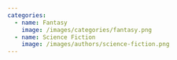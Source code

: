 ```yaml
---
categories:
  - name: Fantasy
    image: /images/categories/fantasy.png
  - name: Science Fiction
    image: /images/authors/science-fiction.png
---
```


